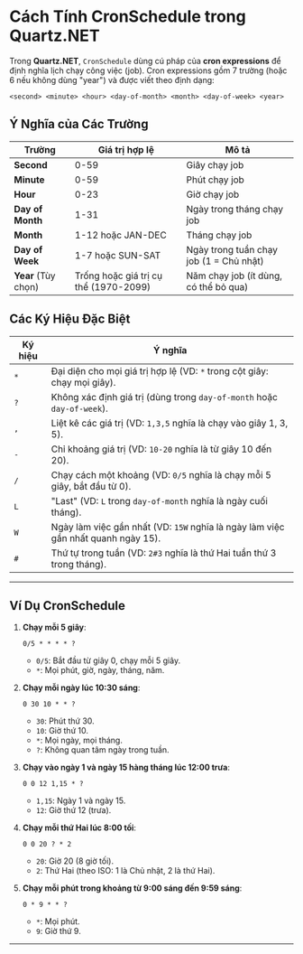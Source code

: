 # Cách Tính CronSchedule trong Quartz.NET

Trong **Quartz.NET**, `CronSchedule` dùng cú pháp của **cron expressions** để định nghĩa lịch chạy công việc (job). Cron expressions gồm 7 trường (hoặc 6 nếu không dùng "year") và được viết theo định dạng:

```
<second> <minute> <hour> <day-of-month> <month> <day-of-week> <year>
```

## Ý Nghĩa của Các Trường

| Trường         | Giá trị hợp lệ                   | Mô tả                                                                 |
|-----------------|----------------------------------|----------------------------------------------------------------------|
| **Second**      | 0-59                            | Giây chạy job                                                        |
| **Minute**      | 0-59                            | Phút chạy job                                                        |
| **Hour**        | 0-23                            | Giờ chạy job                                                         |
| **Day of Month**| 1-31                            | Ngày trong tháng chạy job                                            |
| **Month**       | 1-12 hoặc JAN-DEC               | Tháng chạy job                                                       |
| **Day of Week** | 1-7 hoặc SUN-SAT                | Ngày trong tuần chạy job (1 = Chủ nhật)                              |
| **Year** (Tùy chọn) | Trống hoặc giá trị cụ thể (1970-2099) | Năm chạy job (ít dùng, có thể bỏ qua)                                |

## Các Ký Hiệu Đặc Biệt

| Ký hiệu | Ý nghĩa                                                                 |
|---------|-------------------------------------------------------------------------|
| `*`     | Đại diện cho mọi giá trị hợp lệ (VD: `*` trong cột giây: chạy mọi giây).|
| `?`     | Không xác định giá trị (dùng trong `day-of-month` hoặc `day-of-week`).  |
| `,`     | Liệt kê các giá trị (VD: `1,3,5` nghĩa là chạy vào giây 1, 3, 5).       |
| `-`     | Chỉ khoảng giá trị (VD: `10-20` nghĩa là từ giây 10 đến 20).            |
| `/`     | Chạy cách một khoảng (VD: `0/5` nghĩa là chạy mỗi 5 giây, bắt đầu từ 0).|
| `L`     | "Last" (VD: `L` trong `day-of-month` nghĩa là ngày cuối tháng).         |
| `W`     | Ngày làm việc gần nhất (VD: `15W` nghĩa là ngày làm việc gần nhất quanh ngày 15).|
| `#`     | Thứ tự trong tuần (VD: `2#3` nghĩa là thứ Hai tuần thứ 3 trong tháng).  |

---

## Ví Dụ CronSchedule

1. **Chạy mỗi 5 giây**:
   ```
   0/5 * * * * ? 
   ```
   - `0/5`: Bắt đầu từ giây 0, chạy mỗi 5 giây.
   - `*`: Mọi phút, giờ, ngày, tháng, năm.

2. **Chạy mỗi ngày lúc 10:30 sáng**:
   ```
   0 30 10 * * ?
   ```
   - `30`: Phút thứ 30.
   - `10`: Giờ thứ 10.
   - `*`: Mọi ngày, mọi tháng.
   - `?`: Không quan tâm ngày trong tuần.

3. **Chạy vào ngày 1 và ngày 15 hàng tháng lúc 12:00 trưa**:
   ```
   0 0 12 1,15 * ?
   ```
   - `1,15`: Ngày 1 và ngày 15.
   - `12`: Giờ thứ 12 (trưa).

4. **Chạy mỗi thứ Hai lúc 8:00 tối**:
   ```
   0 0 20 ? * 2
   ```
   - `20`: Giờ 20 (8 giờ tối).
   - `2`: Thứ Hai (theo ISO: 1 là Chủ nhật, 2 là thứ Hai).

5. **Chạy mỗi phút trong khoảng từ 9:00 sáng đến 9:59 sáng**:
   ```
   0 * 9 * * ?
   ```
   - `*`: Mọi phút.
   - `9`: Giờ thứ 9.

---
